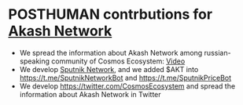 # POSTHUMAN contrbutions for [Akash Network](https://akash.network/)

- We spread the information about Akash Network among russian-speaking community of Cosmos Ecosystem: [Video](https://youtu.be/6EeWafRlm-I)
- We develop [Sputnik Network](https://sputnik.exchange/), and we added $AKT into https://t.me/SputnikNetworkBot and https://t.me/SputnikPriceBot
- We develop https://twitter.com/CosmosEcosystem and spread the information about Akash Network in Twitter



